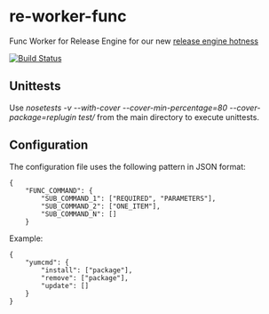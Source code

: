 re-worker-func
==============
Func Worker for Release Engine for our new [release engine hotness](https://github.com/RHInception/?query=re-)

[![Build Status](https://api.travis-ci.org/RHInception/re-worker-func.png)](https://travis-ci.org/RHInception/re-worker-func/)

## Unittests
Use *nosetests -v --with-cover --cover-min-percentage=80 --cover-package=replugin test/* from the main directory to execute unittests.

## Configuration
The configuration file uses the following pattern in JSON format:

```
{
    "FUNC_COMMAND": {
        "SUB_COMMAND_1": ["REQUIRED", "PARAMETERS"],
        "SUB_COMMAND_2": ["ONE_ITEM"],
        "SUB_COMMAND_N": []
    }
```

Example:
```
{
    "yumcmd": {
        "install": ["package"],
        "remove": ["package"],
        "update": []
    }
}
```
